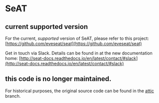 # SeAT

## current supported version
For the current, *supported* version of SeAT, please refer to this project:  
[https://github.com/eveseat/seat](https://github.com/eveseat/seat)

Get in touch via Slack. Details can be found in at the new documentation home:  [http://seat-docs.readthedocs.io/en/latest/contact/#slack](http://seat-docs.readthedocs.io/en/latest/contact/#slack)

## this code is no longer maintained.
For historical purposes, the original source code can be found in the  [attic](https://github.com/eve-seat/seat/tree/attic) branch.

